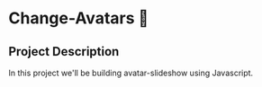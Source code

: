 # Change-Avatars 🚀

## Project Description 

In this project we'll be building avatar-slideshow using Javascript.

